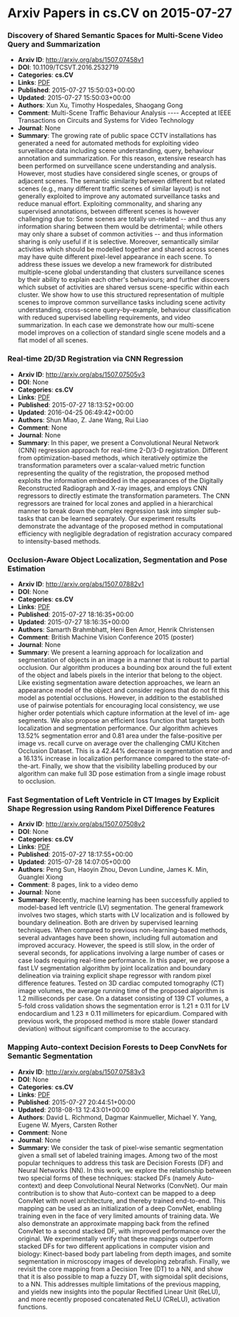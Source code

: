 # Arxiv Papers in cs.CV on 2015-07-27
### Discovery of Shared Semantic Spaces for Multi-Scene Video Query and Summarization
- **Arxiv ID**: http://arxiv.org/abs/1507.07458v1
- **DOI**: 10.1109/TCSVT.2016.2532719
- **Categories**: **cs.CV**
- **Links**: [PDF](http://arxiv.org/pdf/1507.07458v1)
- **Published**: 2015-07-27 15:50:03+00:00
- **Updated**: 2015-07-27 15:50:03+00:00
- **Authors**: Xun Xu, Timothy Hospedales, Shaogang Gong
- **Comment**: Multi-Scene Traffic Behaviour Analysis ---- Accepted at IEEE
  Transactions on Circuits and Systems for Video Technology
- **Journal**: None
- **Summary**: The growing rate of public space CCTV installations has generated a need for automated methods for exploiting video surveillance data including scene understanding, query, behaviour annotation and summarization. For this reason, extensive research has been performed on surveillance scene understanding and analysis. However, most studies have considered single scenes, or groups of adjacent scenes. The semantic similarity between different but related scenes (e.g., many different traffic scenes of similar layout) is not generally exploited to improve any automated surveillance tasks and reduce manual effort. Exploiting commonality, and sharing any supervised annotations, between different scenes is however challenging due to: Some scenes are totally un-related -- and thus any information sharing between them would be detrimental; while others may only share a subset of common activities -- and thus information sharing is only useful if it is selective. Moreover, semantically similar activities which should be modelled together and shared across scenes may have quite different pixel-level appearance in each scene. To address these issues we develop a new framework for distributed multiple-scene global understanding that clusters surveillance scenes by their ability to explain each other's behaviours; and further discovers which subset of activities are shared versus scene-specific within each cluster. We show how to use this structured representation of multiple scenes to improve common surveillance tasks including scene activity understanding, cross-scene query-by-example, behaviour classification with reduced supervised labelling requirements, and video summarization. In each case we demonstrate how our multi-scene model improves on a collection of standard single scene models and a flat model of all scenes.



### Real-time 2D/3D Registration via CNN Regression
- **Arxiv ID**: http://arxiv.org/abs/1507.07505v3
- **DOI**: None
- **Categories**: **cs.CV**
- **Links**: [PDF](http://arxiv.org/pdf/1507.07505v3)
- **Published**: 2015-07-27 18:13:52+00:00
- **Updated**: 2016-04-25 06:49:42+00:00
- **Authors**: Shun Miao, Z. Jane Wang, Rui Liao
- **Comment**: None
- **Journal**: None
- **Summary**: In this paper, we present a Convolutional Neural Network (CNN) regression approach for real-time 2-D/3-D registration. Different from optimization-based methods, which iteratively optimize the transformation parameters over a scalar-valued metric function representing the quality of the registration, the proposed method exploits the information embedded in the appearances of the Digitally Reconstructed Radiograph and X-ray images, and employs CNN regressors to directly estimate the transformation parameters. The CNN regressors are trained for local zones and applied in a hierarchical manner to break down the complex regression task into simpler sub-tasks that can be learned separately. Our experiment results demonstrate the advantage of the proposed method in computational efficiency with negligible degradation of registration accuracy compared to intensity-based methods.



### Occlusion-Aware Object Localization, Segmentation and Pose Estimation
- **Arxiv ID**: http://arxiv.org/abs/1507.07882v1
- **DOI**: None
- **Categories**: **cs.CV**
- **Links**: [PDF](http://arxiv.org/pdf/1507.07882v1)
- **Published**: 2015-07-27 18:16:35+00:00
- **Updated**: 2015-07-27 18:16:35+00:00
- **Authors**: Samarth Brahmbhatt, Heni Ben Amor, Henrik Christensen
- **Comment**: British Machine Vision Conference 2015 (poster)
- **Journal**: None
- **Summary**: We present a learning approach for localization and segmentation of objects in an image in a manner that is robust to partial occlusion. Our algorithm produces a bounding box around the full extent of the object and labels pixels in the interior that belong to the object. Like existing segmentation aware detection approaches, we learn an appearance model of the object and consider regions that do not fit this model as potential occlusions. However, in addition to the established use of pairwise potentials for encouraging local consistency, we use higher order potentials which capture information at the level of im- age segments. We also propose an efficient loss function that targets both localization and segmentation performance. Our algorithm achieves 13.52% segmentation error and 0.81 area under the false-positive per image vs. recall curve on average over the challenging CMU Kitchen Occlusion Dataset. This is a 42.44% decrease in segmentation error and a 16.13% increase in localization performance compared to the state-of-the-art. Finally, we show that the visibility labelling produced by our algorithm can make full 3D pose estimation from a single image robust to occlusion.



### Fast Segmentation of Left Ventricle in CT Images by Explicit Shape Regression using Random Pixel Difference Features
- **Arxiv ID**: http://arxiv.org/abs/1507.07508v2
- **DOI**: None
- **Categories**: **cs.CV**
- **Links**: [PDF](http://arxiv.org/pdf/1507.07508v2)
- **Published**: 2015-07-27 18:17:55+00:00
- **Updated**: 2015-07-28 14:07:05+00:00
- **Authors**: Peng Sun, Haoyin Zhou, Devon Lundine, James K. Min, Guanglei Xiong
- **Comment**: 8 pages, link to a video demo
- **Journal**: None
- **Summary**: Recently, machine learning has been successfully applied to model-based left ventricle (LV) segmentation. The general framework involves two stages, which starts with LV localization and is followed by boundary delineation. Both are driven by supervised learning techniques. When compared to previous non-learning-based methods, several advantages have been shown, including full automation and improved accuracy. However, the speed is still slow, in the order of several seconds, for applications involving a large number of cases or case loads requiring real-time performance. In this paper, we propose a fast LV segmentation algorithm by joint localization and boundary delineation via training explicit shape regressor with random pixel difference features. Tested on 3D cardiac computed tomography (CT) image volumes, the average running time of the proposed algorithm is 1.2 milliseconds per case. On a dataset consisting of 139 CT volumes, a 5-fold cross validation shows the segmentation error is $1.21 \pm 0.11$ for LV endocardium and $1.23 \pm 0.11$ millimeters for epicardium. Compared with previous work, the proposed method is more stable (lower standard deviation) without significant compromise to the accuracy.



### Mapping Auto-context Decision Forests to Deep ConvNets for Semantic Segmentation
- **Arxiv ID**: http://arxiv.org/abs/1507.07583v3
- **DOI**: None
- **Categories**: **cs.CV**
- **Links**: [PDF](http://arxiv.org/pdf/1507.07583v3)
- **Published**: 2015-07-27 20:44:51+00:00
- **Updated**: 2018-08-13 12:43:01+00:00
- **Authors**: David L. Richmond, Dagmar Kainmueller, Michael Y. Yang, Eugene W. Myers, Carsten Rother
- **Comment**: None
- **Journal**: None
- **Summary**: We consider the task of pixel-wise semantic segmentation given a small set of labeled training images. Among two of the most popular techniques to address this task are Decision Forests (DF) and Neural Networks (NN). In this work, we explore the relationship between two special forms of these techniques: stacked DFs (namely Auto-context) and deep Convolutional Neural Networks (ConvNet). Our main contribution is to show that Auto-context can be mapped to a deep ConvNet with novel architecture, and thereby trained end-to-end. This mapping can be used as an initialization of a deep ConvNet, enabling training even in the face of very limited amounts of training data. We also demonstrate an approximate mapping back from the refined ConvNet to a second stacked DF, with improved performance over the original. We experimentally verify that these mappings outperform stacked DFs for two different applications in computer vision and biology: Kinect-based body part labeling from depth images, and somite segmentation in microscopy images of developing zebrafish. Finally, we revisit the core mapping from a Decision Tree (DT) to a NN, and show that it is also possible to map a fuzzy DT, with sigmoidal split decisions, to a NN. This addresses multiple limitations of the previous mapping, and yields new insights into the popular Rectified Linear Unit (ReLU), and more recently proposed concatenated ReLU (CReLU), activation functions.



